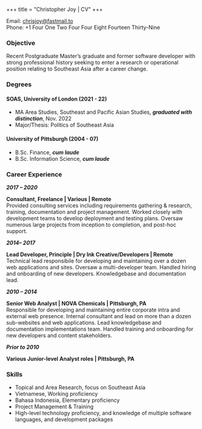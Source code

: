 +++
title = "Christopher Joy | CV"
+++

<!-- ## CV -->

Email: [chrisjoy@fastmail.to](mailto:chrisjoy@fastmail.to)  
Phone: +1 Four One Two Four Four Eight Fourteen Thirty-Nine

### Objective

Recent Postgraduate Master’s graduate and former software developer with strong professional history seeking to enter a research or operational position relating to Southeast Asia after a career change.

### Degrees

#### SOAS, University of London (2021 - 22)

* MA Area Studies, Southeast and Pacific Asian Studies, ***graduated with distinction***, Nov. 2022
* Major/Thesis: Politics of Southeast Asia

#### University of Pittsburgh (2004 - 07)

* B.Sc. Finance, ***cum laude***
* B.Sc. Information Science, ***cum laude***

### Career Experience

***2017 – 2020***  

**Consultant, Freelance | Various | Remote**  
Provided consulting services including requirements gathering & research, training, documentation and project management. Worked closely with development teams to develop deployment and testing plans. Oversaw numerous large projects from inception to completion, and post-hoc support.

***2014– 2017***  

**Lead Developer, Principle | Dry Ink Creative/Developers | Remote**  
Technical lead responsibile for developing and maintaining over a dozen web applications and sites. Oversaw a multi-developer team. Handled hiring and onboarding of new developers. Knowledgebase and documentation lead.

***2010 – 2014***  

**Senior Web Analyst | NOVA Chemicals | Pittsburgh, PA**  
Responsible for developing and maintaining entire corporate intra and external web presence. Internal consultant and lead on more than a dozen sub-websites and web applications. Lead knowledgebase and documentation implementations team. Handled training and onboarding for new developers and content stakeholders.

***Prior to 2010***  

**Various Junior-level Analyst roles | Pittsburgh, PA**

### Skills

* Topical and Area Research, focus on Southeast Asia
* Vietnamese, Working proficiency
* Bahasa Indonesia, Elementary proficiency
* Project Management & Training
* High-level technology proficiency, and knowledge of multiple software languages, and development packages
